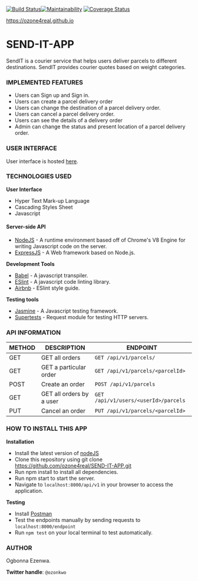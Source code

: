 [![Build Status](https://travis-ci.org/ozone4real/SEND-IT-APP.svg?branch=develope)](https://travis-ci.org/ozone4real/SEND-IT-APP)[![Maintainability](https://api.codeclimate.com/v1/badges/67cef4b78d4744b3d303/maintainability)](https://codeclimate.com/github/ozone4real/SEND-IT-APP/maintainability)
[![Coverage Status](https://coveralls.io/repos/github/ozone4real/SEND-IT-APP/badge.svg?branch=develope)](https://coveralls.io/github/ozone4real/SEND-IT-APP?branch=develope)

https://ozone4real.github.io
# SEND-IT-APP
SendIT is a courier service that helps users deliver parcels to different destinations. SendIT provides courier quotes based on weight categories.



### IMPLEMENTED FEATURES

 * Users can Sign up and Sign in.
 * Users can create a parcel delivery order
 * Users can change the destination of a parcel delivery order.
 * Users can cancel a parcel delivery order.
 * Users can see the details of a delivery order</li>
 * Admin can change the status and present location of a parcel delivery order.
 


### USER INTERFACE

User interface is hosted <a href= "https://ozone4real.github.io/SEND-IT-APP/UI/">here</a>.



### TECHNOLOGIES USED

**User Interface**
* Hyper Text Mark-up Language
* Cascading Styles Sheet
* Javascript

#### Server-side API ####
* <a href= "https://nodeJS.org">NodeJS</a>  - A runtime environment based off of Chrome's V8 Engine for writing Javascript code on the server.
* <a href="https://expressJS.com">ExpressJS</a>  - A Web framework based on Node.js.
    
**Development Tools**
* <a href="https://babeljs.io">Babel</a> - A javascript transpiler.
* <a href = "https://eslint.org/">ESlint</a> - A javascript code linting library.
* <a href = "https://https://github.com/airbnb/javascript">Airbnb</a> - ESlint style guide.

**Testing tools**
* <a href="https://jasmine.github.io/">Jasmine</a> - A Javascript testing framework.
* <a href= "https://www.npmjs.com/package/supertest">Supertests</a> - Request module for testing HTTP servers.



### API INFORMATION

|   METHOD      |  DESCRIPTION   | ENDPOINT                    |
| ------------- | -------------- |-----------------------------|
|   GET         | GET all orders |`GET /api/v1/parcels/`          |
|   GET         | GET a particular order  |`GET /api/v1/parcels/<parcelId>`|
|   POST        | Create an order|`POST /api/v1/parcels`          |
|   GET         | GET all orders by a user|`GET /api/v1/users/<userId>/parcels`|
|   PUT         |Cancel an order |`PUT /api/v1/parcels/<parcelId>`|
 
 
### HOW TO INSTALL THIS APP

**Installation**
* Install the latest version of <a href="https://nodejs.org">nodeJS</a>
* Clone this repository using git clone https://github.com/ozone4real/SEND-IT-APP.git 
* Run npm install to install all dependencies.
* Run npm start to start the server.
* Navigate to `localhost:8000/api/v1` in your browser to access the application.

**Testing**
* Install <a href="https://www.getpostman.com/apps">Postman</a>
* Test the endpoints manually by sending requests to `localhost:8000/endpoint`
* Run `npm test` on your local terminal to test automatically.

### AUTHOR
Ogbonna Ezenwa.

**Twitter handle**: `@ozonkwo`


